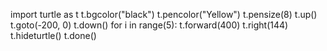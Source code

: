 import turtle as t
t.bgcolor("black")
t.pencolor("Yellow")
t.pensize(8)
t.up()
t.goto(-200, 0)
t.down()
for i in range(5):
 t.forward(400)
 t.right(144)
 t.hideturtle()
 t.done()
